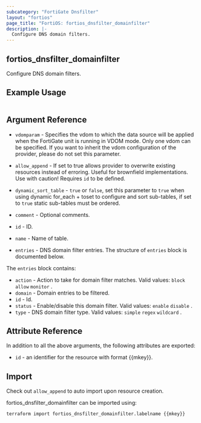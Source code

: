 ```yaml
---
subcategory: "FortiGate Dnsfilter"
layout: "fortios"
page_title: "FortiOS: fortios_dnsfilter_domainfilter"
description: |-
  Configure DNS domain filters.
---
```


## fortios_dnsfilter_domainfilter
Configure DNS domain filters.

## Example Usage

```hcl

```

## Argument Reference
* `vdomparam` - Specifies the vdom to which the data source will be applied when the FortiGate unit is running in VDOM mode. Only one vdom can be specified. If you want to inherit the vdom configuration of the provider, please do not set this parameter.
* `allow_append` - If set to true allows provider to overwrite existing resources instead of erroring. Useful for brownfield implementations. Use with caution! Requires `id` to be defined.
* `dynamic_sort_table` - `true` or `false`, set this parameter to `true` when using dynamic for_each + toset to configure and sort sub-tables, if set to `true` static sub-tables must be ordered.

* `comment` - Optional comments.
* `id` - ID.
* `name` - Name of table.
* `entries` - DNS domain filter entries. The structure of `entries` block is documented below.

The `entries` block contains:

* `action` - Action to take for domain filter matches. Valid values: `block` `allow` `monitor` .
* `domain` - Domain entries to be filtered.
* `id` - Id.
* `status` - Enable/disable this domain filter. Valid values: `enable` `disable` .
* `type` - DNS domain filter type. Valid values: `simple` `regex` `wildcard` .

## Attribute Reference

In addition to all the above arguments, the following attributes are exported:
* `id` - an identifier for the resource with format {{mkey}}.

## Import

Check out `allow_append` to auto import upon resource creation.

fortios_dnsfilter_domainfilter can be imported using:
```sh
terraform import fortios_dnsfilter_domainfilter.labelname {{mkey}}
```
